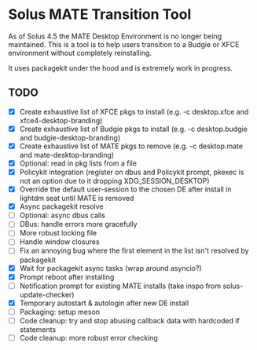 # Solus MATE Transition Tool

As of Solus 4.5 the MATE Desktop Environment is no longer being maintained. This is a tool is to help users transition to a Budgie or XFCE environment without completely reinstalling.

It uses packagekit under the hood and is extremely work in progress.

## TODO
- [x] Create exhaustive list of XFCE pkgs to install (e.g. -c desktop.xfce and xfce4-desktop-branding)
- [x] Create exhaustive list of Budgie pkgs to install (e.g. -c desktop.budgie and budgie-desktop-branding)
- [x] Create exhaustive list of MATE pkgs to remove (e.g. -c desktop.mate and mate-desktop-branding)
- [x] Optional: read in pkg lists from a file
- [x] Policykit integration (register on dbus and Policykit prompt, pkexec is not an option due to it dropping XDG_SESSION_DESKTOP)
- [x] Override the default user-session to the chosen DE after install in lightdm seat until MATE is removed
- [x] Async packagekit resolve
- [ ] Optional: async dbus calls
- [ ] DBus: handle errors more gracefully
- [ ] More robust locking file
- [ ] Handle window closures
- [ ] Fix an annoying bug where the first element in the list isn't resolved by packagekit
- [x] Wait for packagekit async tasks (wrap around asyncio?)
- [x] Prompt reboot after installing
- [ ] Notification prompt for existing MATE installs (take inspo from solus-update-checker)
- [x] Temporary autostart & autologin after new DE install
- [ ] Packaging: setup meson
- [ ] Code cleanup: try and stop abusing callback data with hardcoded if statements
- [ ] Code cleanup: more robust error checking

